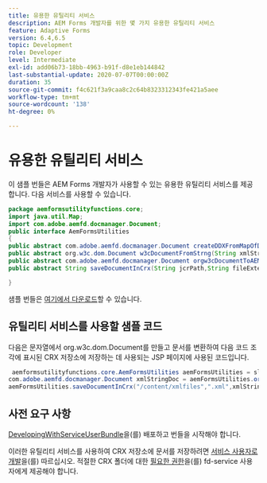```yaml
---
title: 유용한 유틸리티 서비스
description: AEM Forms 개발자를 위한 몇 가지 유용한 유틸리티 서비스
feature: Adaptive Forms
version: 6.4,6.5
topic: Development
role: Developer
level: Intermediate
exl-id: add06b73-18bb-4963-b91f-d8e1eb144842
last-substantial-update: 2020-07-07T00:00:00Z
duration: 35
source-git-commit: f4c621f3a9caa8c2c64b8323312343fe421a5aee
workflow-type: tm+mt
source-wordcount: '138'
ht-degree: 0%

---
```


# 유용한 유틸리티 서비스

이 샘플 번들은 AEM Forms 개발자가 사용할 수 있는 유용한 유틸리티 서비스를 제공합니다. 다음 서비스를 사용할 수 있습니다.


```java
package aemformsutilityfunctions.core;
import java.util.Map;
import com.adobe.aemfd.docmanager.Document;
public interface AemFormsUtilities
{
public abstract com.adobe.aemfd.docmanager.Document createDDXFromMapOfDocuments(Map<String, com.adobe.aemfd.docmanager.Document> paramMap);
public abstract org.w3c.dom.Document w3cDocumentFromStrng(String xmlString);
public abstract com.adobe.aemfd.docmanager.Document orgw3cDocumentToAEMFDDocument(org.w3c.dom.Document xmlDocument);
public abstract String saveDocumentInCrx(String jcrPath,String fileExtension, Document documentToSave);

}
```

샘플 번들은 [여기에서 다운로드](assets/aemformsutilityfunctions.aemformsutilityfunctions.core-1.0-SNAPSHOT.jar)할 수 있습니다.

## 유틸리티 서비스를 사용할 샘플 코드

다음은 문자열에서 org.w3c.dom.Document를 만들고 문서를 변환하여 다음 코드 조각에 표시된 CRX 저장소에 저장하는 데 사용되는 JSP 페이지에 사용된 코드입니다.

```java
 aemformsutilityfunctions.core.AemFormsUtilities aemFormsUtilities = sling.getService(aemformsutilityfunctions.core.AemFormsUtilities.class);
com.adobe.aemfd.docmanager.Document xmlStringDoc = aemFormsUtilities.orgw3cDocumentToAEMFDDocument(aemFormsUtilities.w3cDocumentFromStrng("<data><fname>Girish</fname></data>"));
aemFormsUtilities.saveDocumentInCrx("/content/xmlfiles",".xml",xmlStringDoc);
```

## 사전 요구 사항


[DevelopingWithServiceUserBundle](https://experienceleague.adobe.com/docs/experience-manager-learn/assets/DevelopingWithServiceUser.jar)을(를) 배포하고 번들을 시작해야 합니다.


이러한 유틸리티 서비스를 사용하여 CRX 저장소에 문서를 저장하려면 [서비스 사용자로 개발](https://experienceleague.adobe.com/docs/experience-manager-learn/forms/adaptive-forms/service-user-tutorial-develop.html?lang=en#adaptive-forms)을(를) 따르십시오. 적절한 CRX 폴더에 대한 [필요한 권한](http://localhost:4502/useradmin)을(를) fd-service 사용자에게 제공해야 합니다.
